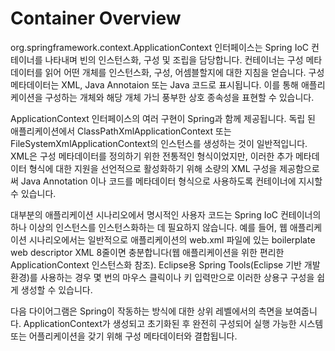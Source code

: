 # Container Overview

org.springframework.context.ApplicationContext 인터페이스는 Spring IoC 컨테이너를 나타내며 빈의 인스턴스화, 구성 및 조립을 담당합니다. 컨테이너는 구성 메타데이터를 읽어 어떤 개체를 인스턴스화, 구성, 어셈블할지에 대한 지침을 얻습니다. 구성 메타데이터는 XML, Java Annotaion 또는 Java 코드로 표시됩니다. 이를 통해 애플리케이션을 구성하는 개체와 해당 개체 가늬 풍부한 상호 종속성을 표현할 수 있습니다.

ApplicationContext 인터페이스의 여러 구현이 Spring과 함께 제공됩니다. 독립 된 애플리케이션에서 ClassPathXmlApplicationContext 또는 FileSystemXmlApplicationContext의 인스턴스를 생성하는 것이 일반적입니다. XML은 구성 메타데이터를 정의하기 위한 전통적인 형식이었지만, 이러한 추가 메타데이터 형식에 대한 지원을 선언적으로 활성화하기 위해 소량의 XML 구성을 제공함으로써 Java Annotation 이나 코드를 메타데이터 형식으로 사용하도록 컨테이너에 지시할 수 있습니다. 

대부분의 애플리케이션 시나리오에서 명시적인 사용자 코드는 Spring IoC 컨테이너의 하나 이상의 인스턴스를 인스턴스화하는 데 필요하지 않습니다. 예를 들어, 웹 애플리케이션 시나리오에서는 일반적으로 애플리케이션의 web.xml 파일에 있는 boilerplate web descriptor XML 8줄이면 충분합니다(웹 애플리케이션을 위한 편리한 ApplicationContext 인스턴스화 참조). Eclipse용 Spring Tools(Eclipse 기반 개발 환경)를 사용하는 경우 몇 번의 마우스 클릭이나 키 입력만으로 이러한 상용구 구성을 쉽게 생성할 수 있습니다.

다음 다이어그램은 Spring이 작동하는 방식에 대한 상위 레벨에서의 측면을 보여줍니다. ApplicationContext가 생성되고 초기화된 후 완전히 구성되어 실행 가능한 시스템 또는 어플리케이션을 갖기 위해 구성 메타데이터와 결합됩니다.

